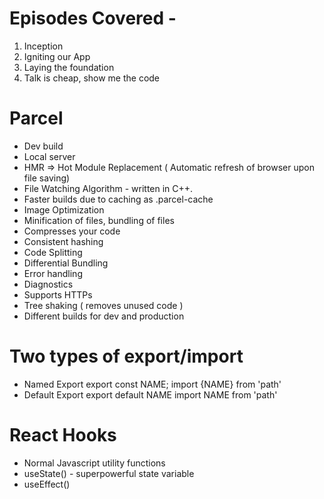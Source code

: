# Episodes Covered -
1. Inception
2. Igniting our App
3. Laying the foundation
4. Talk is cheap, show me the code


# Parcel
- Dev build
- Local server
- HMR => Hot Module Replacement ( Automatic refresh of browser upon file saving)
- File Watching Algorithm - written in C++.
- Faster builds due to caching as .parcel-cache
- Image Optimization
- Minification of files, bundling of files
- Compresses your code
- Consistent hashing
- Code Splitting
- Differential Bundling
- Error handling
- Diagnostics
- Supports HTTPs
- Tree shaking ( removes unused code )
- Different builds for dev and production

# Two types of export/import
- Named Export 
    export const NAME;
    import {NAME} from 'path'
- Default Export
    export default NAME
    import NAME from 'path'

# React Hooks
- Normal Javascript utility functions
- useState() - superpowerful state variable
- useEffect()
